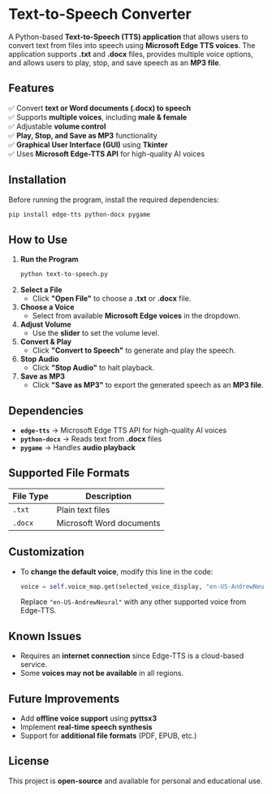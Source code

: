 # **Text-to-Speech Converter**  
A Python-based **Text-to-Speech (TTS) application** that allows users to convert text from files into speech using **Microsoft Edge TTS voices**. The application supports **.txt** and **.docx** files, provides multiple voice options, and allows users to play, stop, and save speech as an **MP3 file**.  

## **Features**
✅ Convert **text or Word documents (.docx) to speech**  
✅ Supports **multiple voices**, including **male & female**  
✅ Adjustable **volume control**  
✅ **Play, Stop, and Save as MP3** functionality  
✅ **Graphical User Interface (GUI)** using **Tkinter**  
✅ Uses **Microsoft Edge-TTS API** for high-quality AI voices  

## **Installation**
Before running the program, install the required dependencies:  
```sh
pip install edge-tts python-docx pygame
```

## **How to Use**
1. **Run the Program**  
   ```sh
   python text-to-speech.py
   ```
2. **Select a File**  
   - Click **"Open File"** to choose a **.txt** or **.docx** file.  
3. **Choose a Voice**  
   - Select from available **Microsoft Edge voices** in the dropdown.  
4. **Adjust Volume**  
   - Use the **slider** to set the volume level.  
5. **Convert & Play**  
   - Click **"Convert to Speech"** to generate and play the speech.  
6. **Stop Audio**  
   - Click **"Stop Audio"** to halt playback.  
7. **Save as MP3**  
   - Click **"Save as MP3"** to export the generated speech as an **MP3 file**.  

## **Dependencies**
- **`edge-tts`** → Microsoft Edge TTS API for high-quality AI voices  
- **`python-docx`** → Reads text from **.docx** files  
- **`pygame`** → Handles **audio playback**  

## **Supported File Formats**
| File Type | Description |
|-----------|------------|
| `.txt`    | Plain text files |
| `.docx`   | Microsoft Word documents |

## **Customization**
- To **change the default voice**, modify this line in the code:  
  ```python
  voice = self.voice_map.get(selected_voice_display, "en-US-AndrewNeural")
  ```
  Replace `"en-US-AndrewNeural"` with any other supported voice from Edge-TTS.

## **Known Issues**
- Requires an **internet connection** since Edge-TTS is a cloud-based service.
- Some **voices may not be available** in all regions.

## **Future Improvements**
- Add **offline voice support** using **pyttsx3**  
- Implement **real-time speech synthesis**  
- Support for **additional file formats** (PDF, EPUB, etc.)  

## **License**
This project is **open-source** and available for personal and educational use.
